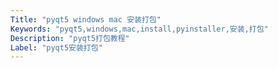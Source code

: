 ```yaml
---
Title: "pyqt5 windows mac 安装打包"
Keywords: "pyqt5,windows,mac,install,pyinstaller,安装,打包"
Description: "pyqt5打包教程"
Label: "pyqt5安装打包"
---
```


